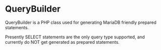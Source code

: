 # QueryBuilder

QueryBuilder is a PHP class used for generating MariaDB friendly prepared statements.

Presently SELECT statements are the only query type supported, and currently do NOT get generated as prepared statements.
